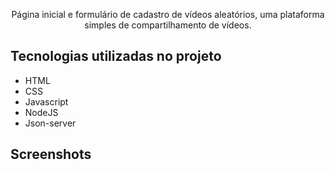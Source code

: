 <p align="center">Página inicial e formulário de cadastro de vídeos aleatórios, uma plataforma simples de compartilhamento de vídeos.</p>

## Tecnologias utilizadas no projeto
* HTML
* CSS
* Javascript
* NodeJS 
* Json-server

## Screenshots
